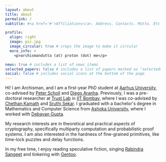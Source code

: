 ```yaml
---
layout: about
title: about
permalink: /
subtitle: #<a href='#'>Affiliations</a>. Address. Contacts. Motto. Etc.

profile:
  align: right
  image: pic.jpg
  image_circular: true # crops the image to make it circular
  more_info: >
    <p>archismandutta (at) proton (dot) me</p>

news: true # includes a list of news items
selected_papers: false # includes a list of papers marked as "selected={true}"
social: false # includes social icons at the bottom of the page
---
```


Hi! I am Archisman, and I am a first-year PhD student at [Aarhus University](https://international.au.dk), co-advised by [Peter Scholl](https://pascholl.github.io) and [Diego Aranha](https://dfaranha.github.io). Previously, I was a pre-doctoral researcher at [Trust Lab](https://trustlab.iitb.ac.in) in [IIT Bombay](https://iitb.ac.in), where I was co-advised by [Chethan Kamath](https://cse.iitb.ac.in/~ckamath) and [Sruthi Sekar](https://sruthisekar.wordpress.com). I graduated with a bachelor's degree in Mathematics and Computer Science from [Ashoka University](https://ashoka.edu.in), where I worked with [Debayan Gupta](https://www.ashoka.edu.in/profile/debayan-gupta).

My research interests are in theoretical and practical aspects of cryptography, specifically multiparty computation and probabilistic proof systems. I am also interested in the hardness of fine-grained primitives, like time-lock puzzles and delay functions.

In my free time, I enjoy reading speculative fiction, singing [Rabindra Sangeet](https://en.wikipedia.org/wiki/Rabindra_Sangeet) and tinkering with [Gentoo](https://www.gentoo.org/).
